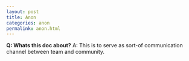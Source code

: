 ```yaml
---
layout: post
title: Anon
categories: anon
permalink: anon.html
---
```


__Q: Whats this doc about?__
A: This is to serve as sort-of communication channel between team and community.